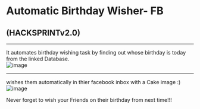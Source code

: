 # Automatic Birthday Wisher- FB 
## (HACKSPRINTv2.0) 
--------


It automates birthday wishing task by finding out whose birthday is today from the linked Database. <br />
![image](https://qph.ec.quoracdn.net/main-qimg-855caf61e76a4fec104e0cd2f4545a72) <br />
 
 ------

wishes them automatically in thier facebook inbox with a Cake image :) <br />
![image](https://qph.ec.quoracdn.net/main-qimg-e21c2dcedefdf7b350baf30ffc8eb755-c) <br />

Never forget to wish your Friends on their birthday from next time!!!
